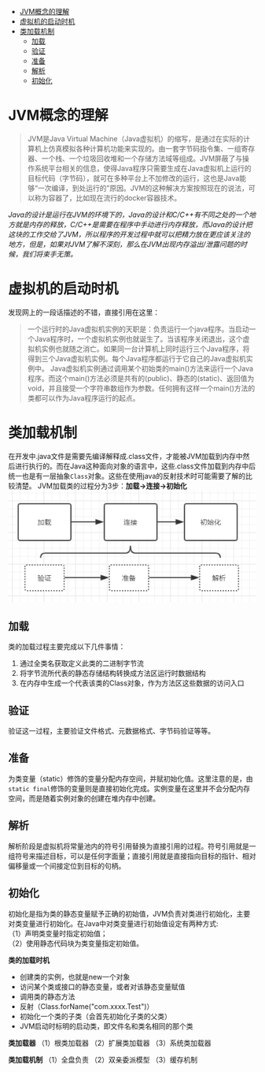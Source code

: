 <!-- TOC -->

- [JVM概念的理解](#jvm概念的理解)
- [虚拟机的启动时机](#虚拟机的启动时机)
- [类加载机制](#类加载机制)
  - [加载](#加载)
  - [验证](#验证)
  - [准备](#准备)
  - [解析](#解析)
  - [初始化](#初始化)

<!-- /TOC -->

# JVM概念的理解
> JVM是Java Virtual Machine（Java虚拟机）的缩写，是通过在实际的计算机上仿真模拟各种计算机功能来实现的。由一套字节码指令集、一组寄存器、一个栈、一个垃圾回收堆和一个存储方法域等组成。JVM屏蔽了与操作系统平台相关的信息，使得Java程序只需要生成在Java虚拟机上运行的目标代码（字节码），就可在多种平台上不加修改的运行，这也是Java能够“一次编译，到处运行的”原因。JVM的这种解决方案按照现在的说法，可以称为容器了，比如现在流行的docker容器技术。

*Java的设计是运行在JVM的环境下的，Java的设计和C/C++有不同之处的一个地方就是内存的释放，C/C++是需要在程序中手动进行内存释放，而Java的设计把这块的工作交给了JVM，所以程序的开发过程中就可以把精力放在更应该关注的地方，但是，如果对JVM了解不深刻，那么在JVM出现内存溢出/泄露问题的时候，我们将束手无策。*

# 虚拟机的启动时机
发现网上的一段话描述的不错，直接引用在这里：
> 一个运行时的Java虚拟机实例的天职是：负责运行一个java程序。当启动一个Java程序时，一个虚拟机实例也就诞生了。当该程序关闭退出，这个虚拟机实例也就随之消亡。如果同一台计算机上同时运行三个Java程序，将得到三个Java虚拟机实例。每个Java程序都运行于它自己的Java虚拟机实例中。
Java虚拟机实例通过调用某个初始类的main()方法来运行一个Java程序。而这个main()方法必须是共有的(public)、静态的(static)、返回值为void，并且接受一个字符串数组作为参数。任何拥有这样一个main()方法的类都可以作为Java程序运行的起点。

# 类加载机制
在开发中.java文件是需要先编译解释成.class文件，才能被JVM加载到内存中然后进行执行的。而在Java这种面向对象的语言中，这些.class文件加载到内存中后统一也是有一层抽象`Class`对象。这些在使用java的反射技术时可能需要了解的比较清楚。
JVM加载类的过程分为3步：**加载->连接->初始化**
![JVM类加载过程](/ASSET/JVM类加载过程.jpg)

## 加载
类的加载过程主要完成以下几件事情：
1. 通过全类名获取定义此类的二进制字节流
2. 将字节流所代表的静态存储结构转换成方法区运行时数据结构
3. 在内存中生成一个代表该类的Class对象，作为方法区这些数据的访问入口

## 验证
验证这一过程，主要验证文件格式、元数据格式、字节码验证等等。

## 准备
为类变量（static）修饰的变量分配内存空间，并赋初始化值。这里注意的是，由`static final`修饰的变量则是直接初始化完成。实例变量在这里并不会分配内存空间，而是随着实例对象的创建在堆内存中创建。

## 解析
解析阶段是虚拟机将常量池内的符号引用替换为直接引用的过程。符号引用就是一组符号来描述目标，可以是任何字面量；直接引用就是直接指向目标的指针、相对偏移量或一个间接定位到目标的句柄。

## 初始化
初始化是指为类的静态变量赋予正确的初始值，JVM负责对类进行初始化，主要对类变量进行初始化。在Java中对类变量进行初始值设定有两种方式:  
（1）声明类变量时指定初始值；  
（2）使用静态代码块为类变量指定初始值。

**类的加载时机**
- 创建类的实例，也就是new一个对象  
- 访问某个类或接口的静态变量，或者对该静态变量赋值  
- 调用类的静态方法  
- 反射（Class.forName("com.xxxx.Test")）  
- 初始化一个类的子类（会首先初始化子类的父类）  
- JVM启动时标明的启动类，即文件名和类名相同的那个类 

**类加载器**
（1）根类加载器  （2）扩展类加载器  （3）系统类加载器  

**类加载机制**
（1）全盘负责  （2）双亲委派模型  （3）缓存机制